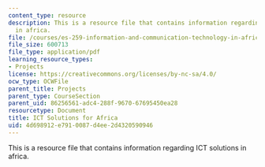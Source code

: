 ```yaml
---
content_type: resource
description: This is a resource file that contains information regarding ICT solutions
  in africa.
file: /courses/es-259-information-and-communication-technology-in-africa-spring-2006/4d698912e7910087d4ee2d4320590946_MITES_259S06_scott_2.pdf
file_size: 600713
file_type: application/pdf
learning_resource_types:
- Projects
license: https://creativecommons.org/licenses/by-nc-sa/4.0/
ocw_type: OCWFile
parent_title: Projects
parent_type: CourseSection
parent_uid: 86256561-adc4-288f-9670-67695450ea28
resourcetype: Document
title: ICT Solutions for Africa
uid: 4d698912-e791-0087-d4ee-2d4320590946
---
```

This is a resource file that contains information regarding ICT solutions in africa.
